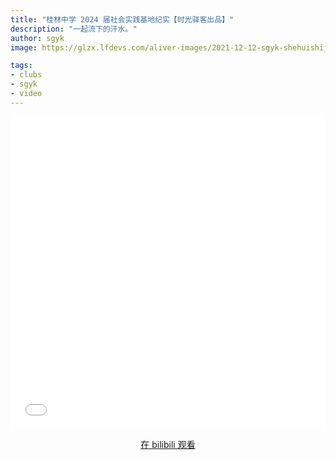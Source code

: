 ```yaml
---
title: "桂林中学 2024 届社会实践基地纪实【时光驿客出品】"
description: "一起流下的汗水。"
author: sgyk
image: https://glzx.lfdevs.com/aliver-images/2021-12-12-sgyk-shehuishijian-2024/thumb.jpg

tags:
- clubs
- sgyk
- video
---
```


<aside>
<iframe src="//player.bilibili.com/player.html?aid=507290765&bvid=BV1Hg411w7Jq&cid=459424339&page=1" scrolling="no" border="0" frameborder="no" framespacing="0" allowfullscreen="true" width="100%" height="500px"> </iframe>
</aside>

<div style="text-align: center">
  <p><a rel="nofollow noopener noreferrer" target="_blank" href="https://www.bilibili.com/video/BV1Hg411w7Jq" class="button">在 bilibili 观看</a></p>
</div>
